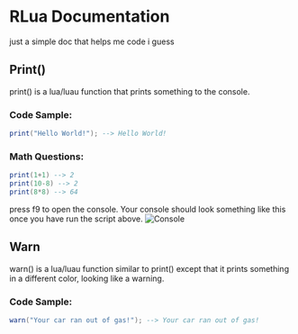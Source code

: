# RLua Documentation

just a simple doc that helps me code i guess

## Print()

print() is a lua/luau function that prints something to the console.

### Code Sample:

``` lua
print("Hello World!"); --> Hello World!
```


### Math Questions:

``` lua
print(1+1) --> 2
print(10-8) --> 2
print(8*8) --> 64
```

press f9 to open the console.
Your console should look something like this once you have run the script above.
![Console](https://github.com/Owner1213/Rlua-doc/assets/137589536/af77a826-c314-4255-a0c1-f5c4032e8828)
## Warn
warn() is a lua/luau function similar to print() except that it prints something in a different color, looking like a warning.
### Code Sample:
``` lua
warn("Your car ran out of gas!"); --> Your car ran out of gas!
```
